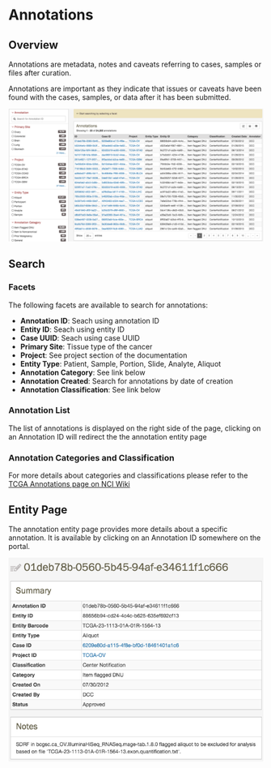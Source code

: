 # Annotations

## Overview

Annotations are metadata, notes and caveats referring to cases, samples or files after curation.  

Annotations are important as they indicate that issues or caveats have been found with the cases, samples, or data after it has been submitted.

[![Annotations View](images/gdc-data-portal-annotations.png)](images/gdc-data-portal-annotations.png "Click to see the full image.")

## Search

### Facets

The following facets are available to search for annotations:

* __Annotation ID__: Seach using annotation ID
* __Entity ID__: Seach using entity ID
* __Case UUID__: Seach using case UUID
* __Primary Site__: Tissue type of the cancer
* __Project__: See project section of the documentation
* __Entity Type__: Patient, Sample, Portion, Slide, Analyte, Aliquot
* __Annotation Category__: See link below
* __Annotation Created__: Search for annotations by date of creation
* __Annotation Classification__: See link below

### Annotation List

The list of annotations is displayed on the right side of the page, clicking on an Annotation ID will redirect the the annotation entity page

### Annotation Categories and Classification

For more details about categories and classifications please refer to the [TCGA Annotations page on NCI Wiki](https://wiki.nci.nih.gov/display/TCGA/Introduction+to+Annotations)

## Entity Page

The annotation entity page provides more details about a specific annotation. It is available by clicking on an Annotation ID somewhere on the portal.

[![Annotation Entity Page](images/annotations-entity-page.png)](images/annotations-entity-page.png "Click to see the full image.")
